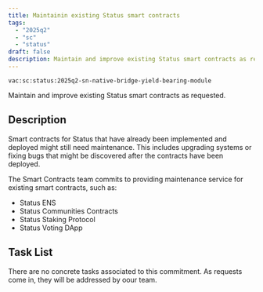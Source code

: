 ```yaml
---
title: Maintainin existing Status smart contracts
tags:
  - "2025q2"
  - "sc"
  - "status"
draft: false
description: Maintain and improve existing Status smart contracts as requested.
---
```


`vac:sc:status:2025q2-sn-native-bridge-yield-bearing-module`

Maintain and improve existing Status smart contracts as requested.

## Description

Smart contracts for Status that have already been implemented and deployed might still need maintenance.
This includes upgrading systems or fixing bugs that might be discovered after the contracts have been deployed.

The Smart Contracts team commits to providing maintenance service for existing smart contracts,
such as:

- Status ENS
- Status Communities Contracts
- Status Staking Protocol
- Status Voting DApp

## Task List

There are no concrete tasks associated to this commitment.
As requests come in,
they will be addressed by oour team.
